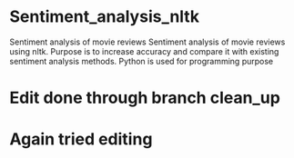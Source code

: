 # Sentiment_analysis_nltk
Sentiment analysis of movie reviews
Sentiment analysis of movie reviews using nltk.
Purpose is to increase accuracy and compare it with 
existing sentiment analysis methods.
Python is used for programming purpose
# Edit done through branch clean_up
# Again tried editing
 

